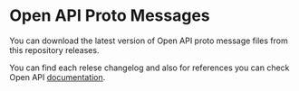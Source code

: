 # Open API Proto Messages

You can download the latest version of Open API proto message files from this repository releases.

You can find each relese changelog and also for references you can check Open API [documentation](https://spotware.github.io/open-api-docs/).

